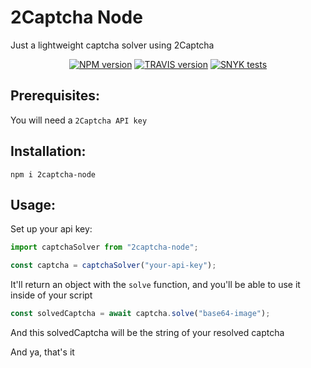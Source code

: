 # 2Captcha Node

Just a lightweight captcha solver using 2Captcha

<p align="center">
  <a href="https://www.npmjs.com/package/2captcha-node"><img alt="NPM version" src="https://badge.fury.io/js/2captcha-node.svg"></a>
  <a href="https://travis-ci.com/pedroapfilho/2captcha-node"><img alt="TRAVIS version" src="https://travis-ci.com/pedroapfilho/2captcha-node.svg?branch=master"></a> 
  <a href="https://snyk.io/test/github/pedroapfilho/2captcha-node"><img alt="SNYK tests" src="https://snyk.io/test/github/pedroapfilho/2captcha-node/badge.svg"></a> 
</p>

## Prerequisites:

You will need a `2Captcha API key`

## Installation:

```
npm i 2captcha-node
```

## Usage:

Set up your api key:

```js
import captchaSolver from "2captcha-node";

const captcha = captchaSolver("your-api-key");
```

It'll return an object with the `solve` function, and you'll be able to use it inside of your script

```js
const solvedCaptcha = await captcha.solve("base64-image");
```

And this solvedCaptcha will be the string of your resolved captcha

And ya, that's it
